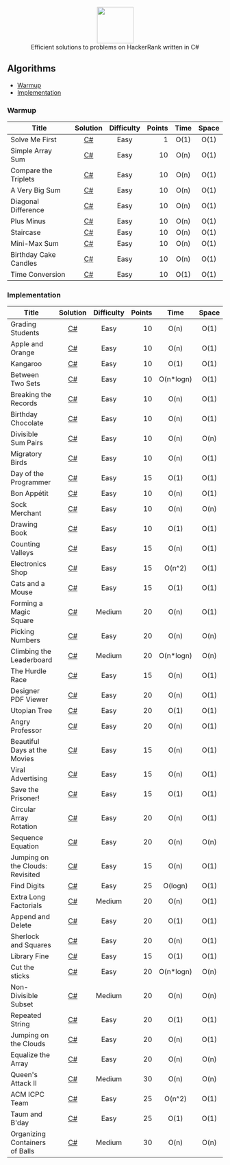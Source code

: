 <p align="center">
    <a href="https://www.hackerrank.com/nemrud_demir">
        <img height=85 src="./Resources/hackerrank_logo.svg">
    </a>
    <br>
    Efficient solutions to problems on HackerRank written in C#
</p>

## Algorithms
* [Warmup](#Warmup)
* [Implementation](#Implementation)

### Warmup
| Title             | Solution  | Difficulty                    | Points| Time  | Space
|-------------------|:---------:|:-----------------------------:|------:|:-----:|:-:
Solve Me First      |[C#](./Problem%20Solving/Warmup/Solve%20Me%20First/Solution.cs)|Easy | 1     | O(1)  | O(1)
Simple Array Sum    |[C#](./Problem%20Solving/Warmup/Simple%20Array%20Sum/Solution.cs)|Easy | 10    | O(n)  | O(1)
Compare the Triplets|[C#](./Problem%20Solving/Warmup/Compare%20the%20Triplets/Solution.cs)|Easy | 10    | O(n)  | O(1)
A Very Big Sum      |[C#](./Problem%20Solving/Warmup/A%20Very%20Big%20Sum/Solution.cs)|Easy | 10    | O(n)  | O(1)
Diagonal Difference |[C#](./Problem%20Solving/Warmup/Diagonal%20Difference/Solution.cs)|Easy | 10    | O(n)  | O(1)
Plus Minus          |[C#](./Problem%20Solving/Warmup/Plus%20Minus/Solution.cs)|Easy | 10    | O(n)  | O(1)
Staircase           |[C#](./Problem%20Solving/Warmup/Staircase/Solution.cs)|Easy | 10    | O(n)  | O(1)
Mini-Max Sum        |[C#](./Problem%20Solving/Warmup/Mini-Max%20Sum/Solution.cs)|Easy | 10    | O(n)  | O(1)
Birthday Cake Candles|[C#](./Problem%20Solving/Warmup/Birthday%20Cake%20Candles/Solution.cs)|Easy| 10    | O(n)  | O(1)
Time Conversion     |[C#](./Problem%20Solving/Warmup/Time%20Conversion/Solution.cs)|Easy | 10    | O(1)  | O(1)

### Implementation
| Title             | Solution  | Difficulty                    | Points| Time  | Space
|-------------------|:---------:|:-----------------------------:|------:|:-----:|:-:
Grading Students    |[C#](./Problem%20Solving/Implementation/Grading%20Students/Solution.cs)|Easy | 10    |O(n)| O(1)
Apple and Orange    |[C#](./Problem%20Solving/Implementation/Apple%20and%20Orange/Solution.cs)|Easy | 10    |O(n)| O(1)
Kangaroo            |[C#](./Problem%20Solving/Implementation/Kangaroo/Solution.cs)|Easy | 10    |O(1)|O(1)
Between Two Sets    |[C#](./Problem%20Solving/Implementation/Between%20Two%20Sets/Solution.cs)|Easy | 10    |O(n*logn)|O(1)
Breaking the Records|[C#](./Problem%20Solving/Implementation/Breaking%20the%20Records/Solution.cs)|Easy | 10    |O(n)|O(1)
Birthday Chocolate  |[C#](./Problem%20Solving/Implementation/Birthday%20Chocolate/Solution.cs)|Easy | 10    |O(n)|O(1)
Divisible Sum Pairs |[C#](./Problem%20Solving/Implementation/Divisible%20Sum%20Pairs/Solution.cs)|Easy | 10    |O(n)|O(n)
Migratory Birds    |[C#](./Problem%20Solving/Implementation/Migratory%20Birds/Solution.cs)|Easy | 10    |O(n)|O(1)
Day of the Programmer|[C#](./Problem%20Solving/Implementation/Day%20of%20the%20Programmer/Solution.cs)|Easy | 15    |O(1)|O(1)
Bon Appétit         |[C#](./Problem%20Solving/Implementation/Bon%20Appetit/Solution.cs)|Easy | 10    |O(n)|O(1)
Sock Merchant       |[C#](./Problem%20Solving/Implementation/Sock%20Merchant/Solution.cs)|Easy | 10    |O(n)|O(n)
Drawing Book        |[C#](./Problem%20Solving/Implementation/Drawing%20Book/Solution.cs)|Easy | 10    |O(1)|O(1)
Counting Valleys    |[C#](./Problem%20Solving/Implementation/Counting%20Valleys/Solution.cs)|Easy | 15    |O(n)|O(1)
Electronics Shop    |[C#](./Problem%20Solving/Implementation/Electronics%20Shop/Solution.cs)|Easy | 15    |O(n^2)|O(1)
Cats and a Mouse    |[C#](./Problem%20Solving/Implementation/Cats%20and%20a%20Mouse/Solution.cs)|Easy | 15    |O(1)|O(1)
Forming a Magic Square|[C#](./Problem%20Solving/Implementation/Forming%20a%20Magic%20Square/Solution.cs)|Medium| 20 |O(n)|O(1)
Picking Numbers     |[C#](./Problem%20Solving/Implementation/Picking%20Numbers/Solution.cs)|Easy | 20    |O(n)|O(n)
Climbing the Leaderboard|[C#](./Problem%20Solving/Implementation/Climbing%20the%20Leaderboard/Solution.cs)|Medium| 20 |O(n*logn)|O(n)
The Hurdle Race     |[C#](./Problem%20Solving/Implementation/The%20Hurdle%20Race/Solution.cs)|Easy | 15    |O(n)|O(1)
Designer PDF Viewer |[C#](./Problem%20Solving/Implementation/Designer%20PDF%20Viewer/Solution.cs)|Easy | 20    |O(n)|O(1)
Utopian Tree        |[C#](./Problem%20Solving/Implementation/Utopian%20Tree/Solution.cs)|Easy | 20    |O(1)|O(1)
Angry Professor     |[C#](./Problem%20Solving/Implementation/Angry%20Professor/Solution.cs)|Easy | 20    |O(n)|O(1)
Beautiful Days at the Movies|[C#](./Problem%20Solving/Implementation/Beautiful%20Days%20at%20the%20Movies/Solution.cs)|Easy | 15    |O(n)|O(1)
Viral Advertising   |[C#](./Problem%20Solving/Implementation/Viral%20Advertising/Solution.cs)|Easy | 15    |O(n)|O(1)
Save the Prisoner!  |[C#](./Problem%20Solving/Implementation/Save%20the%20Prisoner!/Solution.cs)|Easy | 15    |O(1)|O(1)
Circular Array Rotation|[C#](./Problem%20Solving/Implementation/Circular%20Array%20Rotation/Solution.cs)|Easy|20|O(n)|O(1)
Sequence Equation|[C#](./Problem%20Solving/Implementation/Sequence%20Equation/Solution.cs)|Easy|20|O(n)|O(n)
Jumping on the Clouds: Revisited|[C#](./Problem%20Solving/Implementation/Jumping%20on%20the%20Clouds%20Revisited/Solution.cs)|Easy|15|O(n)|O(1)
Find Digits |[C#](./Problem%20Solving/Implementation/Find%20Digits/Solution.cs)|Easy|25|O(logn)|O(1)
Extra Long Factorials|[C#](./Problem%20Solving/Implementation/Extra%20Long%20Factorials/Solution.cs)|Medium|20|O(n)|O(1)
Append and Delete|[C#](./Problem%20Solving/Implementation/Append%20and%20Delete/Solution.cs)|Easy|20|O(1)|O(1)
Sherlock and Squares|[C#](./Problem%20Solving/Implementation/Sherlock%20and%20Squares/Solution.cs)|Easy|20|O(n)|O(1)
Library Fine|[C#](./Problem%20Solving/Implementation/Library%20Fine/Solution.cs)|Easy|15|O(1)|O(1)
Cut the sticks|[C#](./Problem%20Solving/Implementation/Cut%20the%20sticks/Solution.cs)|Easy|20|O(n*logn)|O(n)
Non-Divisible Subset|[C#](./Problem%20Solving/Implementation/Non-Divisible%20Subset/Solution.cs)|Medium|20|O(n)|O(n)
Repeated String|[C#](./Problem%20Solving/Implementation/Repeated%20String/Solution.cs)|Easy|20|O(1)|O(1)
Jumping on the Clouds|[C#](./Problem%20Solving/Implementation/Jumping%20on%20the%20Clouds/Solution.cs)|Easy|20|O(n)|O(1)
Equalize the Array|[C#](./Problem%20Solving/Implementation/Equalize%20the%20Array/Solution.cs)|Easy|20|O(n)|O(n)
Queen's Attack II|[C#](./Problem%20Solving/Implementation/Queen's%20Attack%20II/Solution.cs)|Medium|30|O(n)|O(n)
ACM ICPC Team|[C#](./Problem%20Solving/Implementation/ACM%20ICPC%20Team/Solution.cs)|Easy|25|O(n^2)|O(1)
Taum and B'day|[C#](./Problem%20Solving/Implementation/Taum%20and%20B'day/Solution.cs)|Easy|25|O(1)|O(1)
Organizing Containers of Balls|[C#](./Problem%20Solving/Implementation/Organizing%20Containers%20of%20Balls/Solution.cs)|Medium|30|O(n)|O(n)

